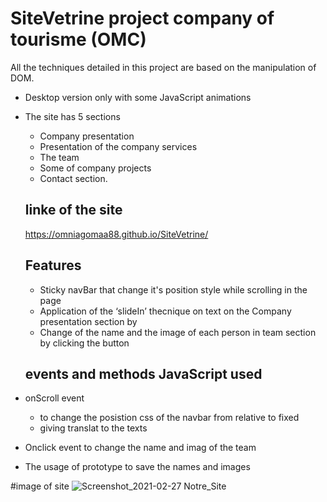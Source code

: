 # SiteVetrine project company of tourisme (OMC)
All the techniques detailed in this project are based on the manipulation of DOM. 
 * Desktop version only with some JavaScript animations 
 * The site has 5 sections
   * Company presentation
   * Presentation of the company services
   * The team
   * Some of company projects
   * Contact section.
   
   ## linke of the site
   https://omniagomaa88.github.io/SiteVetrine/
   
   ## Features
   * Sticky navBar that change it's position style while scrolling in the page 
   * Application of the ‘slideIn’ thecnique  on text on the Company presentation section  by 
   * Change of the name and the image  of each person in team section by clicking the button 
   
   ## events and methods JavaScript used
  * onScroll event
    * to change the posistion css of the navbar from relative to fixed
    * giving translat to the texts
  * Onclick event to change the name and imag of the team
  *  The usage of prototype to save the names and images
    
   
   #image of site
   ![Screenshot_2021-02-27 Notre_Site](https://user-images.githubusercontent.com/73542760/111905390-b04dc880-8a4b-11eb-9493-80828eba4edb.jpg)
   
   
